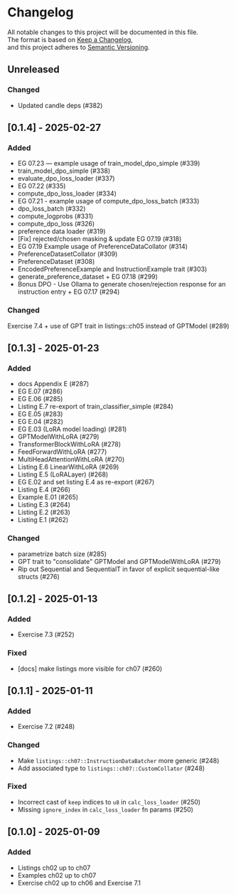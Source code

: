 # Changelog

All notable changes to this project will be documented in this file.  
The format is based on [Keep a Changelog](https://keepachangelog.com/),  
and this project adheres to [Semantic Versioning](https://semver.org/).

## Unreleased

### Changed

- Updated candle deps (#382)

## [0.1.4] - 2025-02-27

### Added

- EG 07.23 — example usage of train_model_dpo_simple (#339)
- train_model_dpo_simple (#338)
- evaluate_dpo_loss_loader (#337)
- EG 07.22 (#335)
- compute_dpo_loss_loader (#334)
- EG 07.21 - example usage of compute_dpo_loss_batch (#333)
- dpo_loss_batch (#332)
- compute_logprobs (#331)
- compute_dpo_loss (#326)
- preference data loader (#319)
- [Fix] rejected/chosen masking & update EG 07.19 (#318)
- EG 07.19 Example usage of PreferenceDataCollator (#314)
- PreferenceDatasetCollator (#309)
- PreferenceDataset (#308)
- EncodedPreferenceExample and InstructionExample trait (#303)
- generate_preference_dataset + EG 07.18 (#299)
- Bonus DPO - Use Ollama to generate chosen/rejection response for an instruction entry + EG 07.17 (#294)

### Changed

Exercise 7.4 + use of GPT trait in listings::ch05 instead of GPTModel (#289)

## [0.1.3] - 2025-01-23

### Added

- docs Appendix E (#287)
- EG E.07 (#286)
- EG E.06 (#285)
- Listing E.7 re-export of train_classifier_simple (#284)
- EG E.05 (#283)
- EG E.04 (#282)
- EG E.03 (LoRA model loading) (#281)
- GPTModelWithLoRA (#279)
- TransformerBlockWithLoRA (#278)
- FeedForwardWithLoRA (#277)
- MultiHeadAttentionWithLoRA (#270)
- Listing E.6 LinearWithLoRA (#269)
- Listing E.5 (LoRALayer) (#268)
- EG E.02 and set listing E.4 as re-export (#267)
- Listing E.4 (#266)
- Example E.01 (#265)
- Listing E.3 (#264)
- Listing E.2 (#263)
- Listing E.1 (#262)

### Changed

- parametrize batch size (#285)
- GPT trait to "consolidate" GPTModel and GPTModelWithLoRA (#279)
- Rip out Sequential and SequentialT in favor of explicit sequential-like structs (#276)

## [0.1.2] - 2025-01-13

### Added

- Exercise 7.3 (#252)

### Fixed

- [docs] make listings more visible for ch07 (#260)

## [0.1.1] - 2025-01-11

### Added

- Exercise 7.2 (#248)

### Changed

- Make `listings::ch07::InstructionDataBatcher` more generic (#248)
- Add associated type to `listings::ch07::CustomCollator` (#248)

### Fixed

- Incorrect cast of `keep` indices to `u8` in `calc_loss_loader` (#250)
- Missing `ignore_index` in `calc_loss_loader` fn params (#250)

## [0.1.0] - 2025-01-09

### Added

- Listings ch02 up to ch07
- Examples ch02 up to ch07
- Exercise ch02 up to ch06 and Exercise 7.1
